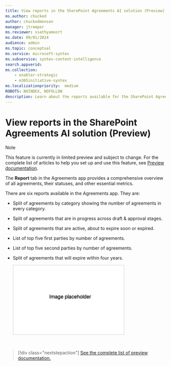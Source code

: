 ```yaml
---
title: View reports in the SharePoint Agreements AI solution (Preview)
ms.author: chucked
author: chuckedmonson
manager: jtremper
ms.reviewer: ssathyamoort
ms.date: 09/01/2024
audience: admin
ms.topic: conceptual
ms.service: microsoft-syntex
ms.subservice: syntex-content-intelligence
search.appverid: 
ms.collection: 
    - enabler-strategic
    - m365initiative-syntex
ms.localizationpriority:  medium
ROBOTS: NOINDEX, NOFOLLOW
description: Learn about the reports available for the SharePoint Agreements AI solution.
---
```


# View reports in the SharePoint Agreements AI solution (Preview)

> [!NOTE]
> This feature is currently in limited preview and subject to change. For the complete list of articles to help you set up and use this feature, see [Preview documentation](agreements-overview.md#preview-documentation).

The **Report** tab in the Agreements app provides a comprehensive overview of all agreements, their statuses, and other essential metrics.

There are six reports available in the Agreements app. They are:

- Split of agreements by category showing the number of agreements in every category.

- Split of agreements that are in progress across draft & approval stages.

- Split of agreements that are active, about to expire soon or expired.

- List of top five first parties by number of agreements.

- List of top five second parties by number of agreements.

- Split of agreements that will expire within four years.

   ![A screenshot of <describe the screenshot>.](../../media/content-understanding/agreements-placeholder.png)

<br>

> [!div class="nextstepaction"]
> [See the complete list of preview documentation.](agreements-overview.md#preview-documentation)